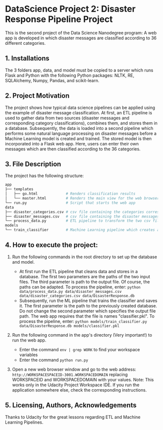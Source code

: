 # DataScience Project 2: Disaster Response Pipeline Project
This is the second project of the Data Science Nanodegree program: A web app is developed in which disaster messages are classified according to 36 different categories.

## 1. Installations
The 3 folders app, data, and model must be copied to a server which runs Flask and Python with the following Python packages: NLTK, RE, SQLAlchemy, Numpy, Pandas, and scikit-learn.

## 2. Project Motivation
The project shows how typical data science pipelines can be applied using the example of disaster message classification. At first, an ETL pipeline is used to gather data from two sources (disaster messages and corresponding category classifications), combines them, and stores them in a database. Subsequently, the data is loaded into a second pipeline which performs some natural language processing on disaster messages before a Machine Learning model is created and trained. The stored model is then incorporated into a Flask web app. Here, users can enter their own messages which are then classified according to the 36 categories.

## 3. File Description
The project has the following structure:
```bash
app
├── templates
│   ├── go.html             # Renders classification results
│   └── master.html         # Renders the main view for the web browser including database statistics
└── run.py                  # Script that starts the web app
data
├── disaster_categories.csv # csv file containing the categories corresponding to the messages in disaster_messages.csv
├── disaster_messages.csv   # csv file containing the disaster messages
└── process_data.py         # ETL pipeline to transform the two csv files into one SQLite database
models
└── train_classifier        # Machine Learning pipeline which creates a multi-categorial classifier and stores it as a pickle-file
```

## 4. How to execute the project:
1. Run the following commands in the root directory to set up the database and model.
    - At first run the ETL pipeline that cleans data and stores in a database. The first two parameters are the paths of the two input files. The third parameter is path to the output file. Of course, the paths can be adapted. To process the pipeline, enter:
        `python data/process_data.py data/disaster_messages.csv data/disaster_categories.csv data/DisasterResponse.db`
    - Subsequently, run the ML pipeline that trains the classifier and saves it. The first parameter is the path to the previously created database. Do not change the second parameter which specifies the output file path. The web app requires that the file is names "classifier.pkl". To process the pipeline, enter:
        `python models/train_classifier.py data/DisasterResponse.db models/classifier.pkl`

2. Run the following command in the app's directory (Very important!) to run the web app.
	- Enter the command `env | grep WORK` to find your workspace variables
	- Enter the command `python run.py`
    
3. Open a new web browser window and go to the web address: 
	`http://WORKSPACESPACEID-3001.WORKSPACEDOMAIN` replacing WORKSPACEID and WORKSPACEDOMAIN with your values. Note: This works only in the Udacity Project Workspace IDE. If you run the application somewhere else, check the corresponding instructions. 

## 5. Licensing, Authors, Acknowledgements
Thanks to Udacity for the great lessons regarding ETL and Machine Learning Pipelines.
